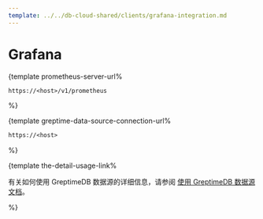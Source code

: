 ```yaml
---
template: ../../db-cloud-shared/clients/grafana-integration.md
---
```

# Grafana

<docs-template>

{template prometheus-server-url%

```txt
https://<host>/v1/prometheus
```

%}

{template greptime-data-source-connection-url%

```txt
https://<host>
```

%}

{template the-detail-usage-link%

有关如何使用 GreptimeDB 数据源的详细信息，请参阅 [使用 GreptimeDB 数据源文档](https://docs.greptime.cn/user-guide/clients/grafana)。


%}

</docs-template>
